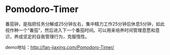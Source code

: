 # Pomodoro-Timer
番茄钟，是指把任务分解成25分钟左右，集中精力工作25分钟后休息5分钟，如此视作种一个“番茄”，然后进入下一个番茄时间。可以用来培养时间管理意愿和意识，养成坚定的自我管理行为，克服惰性。  
    
demo地址：http://fan-jiaxing.com/Pomodoro-Timer/

